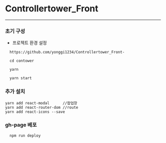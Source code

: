 # Controllertower_Front
---

### 초기 구성
* 프로젝트 환경 설정
```
  https://github.com/yonggi1234/Controllertower_Front-

  cd contower

  yarn

  yarn start
```

### 추가 설치
```
yarn add react-modal      //팝업창
yarn add react-router-dom //route
yarn add react-icons --save
```


### gh-page 베포
```
  npm run deploy
```

